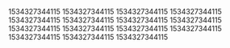 1534327344115
1534327344115
1534327344115
1534327344115
1534327344115
1534327344115
1534327344115
1534327344115
1534327344115
1534327344115
1534327344115
1534327344115
1534327344115
1534327344115
1534327344115
